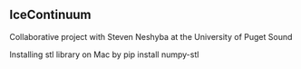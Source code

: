 ## IceContinuum
Collaborative project with Steven Neshyba at the University of Puget Sound

Installing stl library on Mac by
pip install numpy-stl

 


